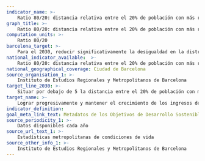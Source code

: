 ```yaml
---
indicator_name: >-
    Ratio 80/20: distancia relativa entre el 20% de población con más renta y el 20 % con menos renta
graph_title: >-
    Ratio 80/20: distancia relativa entre el 20% de población con más renta y el 20 % con menos renta
computation_units: >-
    Ratio 80/20
barcelona_target: >-
    Para el 2030, reducir significativamente la desigualdad en la distribución de la renta en Barcelona, evitando que la renta familiar disponible bruta (RFDB) media de la ciudad se distancie de la media metropolitana
national_indicator_available:  >-
    Ratio 80/20: distancia relativa entre el 20% de población con más renta y el 20 % con menos renta
national_geographical_coverage: Ciudad de Barcelona 
source_organisation_1: >-
    Instituto de Estudios Regionales y Metropolitanos de Barcelona
target_line_2030: >-
    Situar por debajo de 5 la distancia entre el 20% de población con más renta 
target_name: >-
    Lograr progresivamente y mantener el crecimiento de los ingresos del 40% más pobre de la población a una tasa superior a la media nacional
indicator_definition:
goal_meta_link_text: Metadatos de los Objetivos de Desarrollo Sostenible de las Naciones Unidas (pdf 894kB)
source_periodicity_1: >-
    Datos disponibles cada año
source_url_text_1: >-
    Estadísticas metropolitanas de condiciones de vida
source_other_info_1: >-
    Instituto de Estudios Regionales y Metropolitanos de Barcelona
---
```

